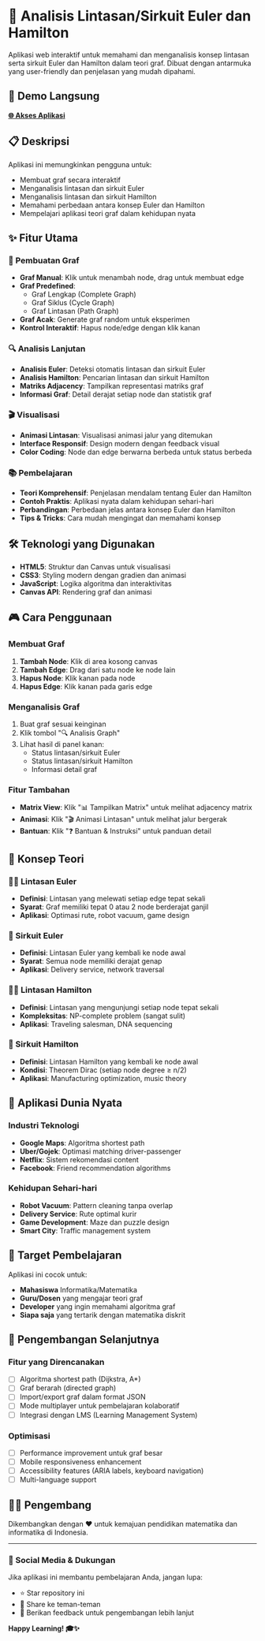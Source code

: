 # 🔗 Analisis Lintasan/Sirkuit Euler dan Hamilton

Aplikasi web interaktif untuk memahami dan menganalisis konsep lintasan serta sirkuit Euler dan Hamilton dalam teori graf. Dibuat dengan antarmuka yang user-friendly dan penjelasan yang mudah dipahami.

## 🚀 Demo Langsung

**[🌐 Akses Aplikasi](https://11220080-mochshadamj.github.io/teorigraph/)**

## 📋 Deskripsi

Aplikasi ini memungkinkan pengguna untuk:
- Membuat graf secara interaktif
- Menganalisis lintasan dan sirkuit Euler
- Menganalisis lintasan dan sirkuit Hamilton
- Memahami perbedaan antara konsep Euler dan Hamilton
- Mempelajari aplikasi teori graf dalam kehidupan nyata

## ✨ Fitur Utama

### 🎯 Pembuatan Graf
- **Graf Manual**: Klik untuk menambah node, drag untuk membuat edge
- **Graf Predefined**: 
  - Graf Lengkap (Complete Graph)
  - Graf Siklus (Cycle Graph)
  - Graf Lintasan (Path Graph)
- **Graf Acak**: Generate graf random untuk eksperimen
- **Kontrol Interaktif**: Hapus node/edge dengan klik kanan

### 🔍 Analisis Lanjutan
- **Analisis Euler**: Deteksi otomatis lintasan dan sirkuit Euler
- **Analisis Hamilton**: Pencarian lintasan dan sirkuit Hamilton
- **Matriks Adjacency**: Tampilkan representasi matriks graf
- **Informasi Graf**: Detail derajat setiap node dan statistik graf

### 🎬 Visualisasi
- **Animasi Lintasan**: Visualisasi animasi jalur yang ditemukan
- **Interface Responsif**: Design modern dengan feedback visual
- **Color Coding**: Node dan edge berwarna berbeda untuk status berbeda

### 📚 Pembelajaran
- **Teori Komprehensif**: Penjelasan mendalam tentang Euler dan Hamilton
- **Contoh Praktis**: Aplikasi nyata dalam kehidupan sehari-hari
- **Perbandingan**: Perbedaan jelas antara konsep Euler dan Hamilton
- **Tips & Tricks**: Cara mudah mengingat dan memahami konsep

## 🛠️ Teknologi yang Digunakan

- **HTML5**: Struktur dan Canvas untuk visualisasi
- **CSS3**: Styling modern dengan gradien dan animasi
- **JavaScript**: Logika algoritma dan interaktivitas
- **Canvas API**: Rendering graf dan animasi

## 🎮 Cara Penggunaan

### Membuat Graf
1. **Tambah Node**: Klik di area kosong canvas
2. **Tambah Edge**: Drag dari satu node ke node lain
3. **Hapus Node**: Klik kanan pada node
4. **Hapus Edge**: Klik kanan pada garis edge

### Menganalisis Graf
1. Buat graf sesuai keinginan
2. Klik tombol "🔍 Analisis Graph"
3. Lihat hasil di panel kanan:
   - Status lintasan/sirkuit Euler
   - Status lintasan/sirkuit Hamilton
   - Informasi detail graf

### Fitur Tambahan
- **Matrix View**: Klik "📊 Tampilkan Matrix" untuk melihat adjacency matrix
- **Animasi**: Klik "🎬 Animasi Lintasan" untuk melihat jalur bergerak
- **Bantuan**: Klik "❓ Bantuan & Instruksi" untuk panduan detail

## 📖 Konsep Teori

### 🏃‍♂️ Lintasan Euler
- **Definisi**: Lintasan yang melewati setiap edge tepat sekali
- **Syarat**: Graf memiliki tepat 0 atau 2 node berderajat ganjil
- **Aplikasi**: Optimasi rute, robot vacuum, game design

### 🔁 Sirkuit Euler
- **Definisi**: Lintasan Euler yang kembali ke node awal
- **Syarat**: Semua node memiliki derajat genap
- **Aplikasi**: Delivery service, network traversal

### 🏃‍♂️ Lintasan Hamilton
- **Definisi**: Lintasan yang mengunjungi setiap node tepat sekali
- **Kompleksitas**: NP-complete problem (sangat sulit)
- **Aplikasi**: Traveling salesman, DNA sequencing

### 🔁 Sirkuit Hamilton
- **Definisi**: Lintasan Hamilton yang kembali ke node awal
- **Kondisi**: Theorem Dirac (setiap node degree ≥ n/2)
- **Aplikasi**: Manufacturing optimization, music theory

## 🌟 Aplikasi Dunia Nyata

### Industri Teknologi
- **Google Maps**: Algoritma shortest path
- **Uber/Gojek**: Optimasi matching driver-passenger  
- **Netflix**: Sistem rekomendasi content
- **Facebook**: Friend recommendation algorithms

### Kehidupan Sehari-hari
- **Robot Vacuum**: Pattern cleaning tanpa overlap
- **Delivery Service**: Rute optimal kurir
- **Game Development**: Maze dan puzzle design
- **Smart City**: Traffic management system

## 🎯 Target Pembelajaran

Aplikasi ini cocok untuk:
- **Mahasiswa** Informatika/Matematika
- **Guru/Dosen** yang mengajar teori graf
- **Developer** yang ingin memahami algoritma graf
- **Siapa saja** yang tertarik dengan matematika diskrit

## 🚀 Pengembangan Selanjutnya

### Fitur yang Direncanakan
- [ ] Algoritma shortest path (Dijkstra, A*)
- [ ] Graf berarah (directed graph)
- [ ] Import/export graf dalam format JSON
- [ ] Mode multiplayer untuk pembelajaran kolaboratif
- [ ] Integrasi dengan LMS (Learning Management System)

### Optimisasi
- [ ] Performance improvement untuk graf besar
- [ ] Mobile responsiveness enhancement
- [ ] Accessibility features (ARIA labels, keyboard navigation)
- [ ] Multi-language support

## 👨‍💻 Pengembang

Dikembangkan dengan ❤️ untuk kemajuan pendidikan matematika dan informatika di Indonesia.

---

### 📱 Social Media & Dukungan

Jika aplikasi ini membantu pembelajaran Anda, jangan lupa:
- ⭐ Star repository ini
- 🔄 Share ke teman-teman
- 💬 Berikan feedback untuk pengembangan lebih lanjut

**Happy Learning! 🎓✨**
